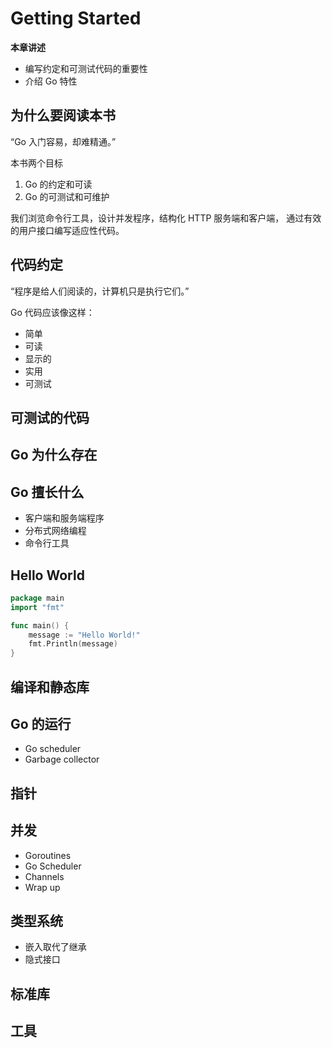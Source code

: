 # Getting Started

**本章讲述**

- 编写约定和可测试代码的重要性
- 介绍 Go 特性

## 为什么要阅读本书

“Go 入门容易，却难精通。”

本书两个目标

1. Go 的约定和可读
1. Go 的可测试和可维护

我们浏览命令行工具，设计并发程序，结构化 HTTP 服务端和客户端， 通过有效的用户接口编写适应性代码。

## 代码约定

“程序是给人们阅读的，计算机只是执行它们。”

Go 代码应该像这样：
- 简单
- 可读
- 显示的
- 实用
- 可测试

## 可测试的代码
## Go 为什么存在
## Go 擅长什么
- 客户端和服务端程序
- 分布式网络编程
- 命令行工具

## Hello World

```go
package main
import "fmt"

func main() {
    message := "Hello World!"
    fmt.Println(message)
}
```
## 编译和静态库
## Go 的运行
- Go scheduler
- Garbage collector
## 指针
## 并发
- Goroutines
- Go Scheduler
- Channels
- Wrap up
## 类型系统
- 嵌入取代了继承
- 隐式接口
## 标准库
## 工具
